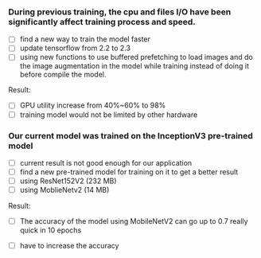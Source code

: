 ### During previous training, the cpu and files I/O have been significantly affect training process and speed.
 - [ ] find a new way to train the model faster
 - [ ] update tensorflow from 2.2 to 2.3
 - [ ] using new functions to use buffered prefetching to load images and do the image augmentation in the model while training instead of doing it before compile the model.

Result:
 - [ ] GPU utility increase from 40%~60% to 98%
 - [ ] training model would not be limited by other hardware

### Our current model was trained on the InceptionV3 pre-trained model
 - [ ] current result is not good enough for our application
 - [ ] find a new pre-trained model for training on it to get a better result
 - [ ] using ResNet152V2 (232 MB)
 - [ ] using MoblieNetv2 (14 MB)

 Result:
 - [ ] The accuracy of the model using MobileNetV2 can go up to 0.7 really quick in 10 epochs
 - [ ] have to increase the accuracy




```python

```
